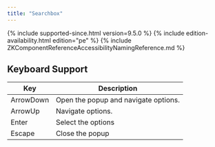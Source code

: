 ```yaml
---
title: "Searchbox"
---
```


 {% include
supported-since.html version=9.5.0 %} <!--REQUIRED ZK EDITION: PE -->
{% include edition-availability.html edition="pe" %} {% include
ZKComponentReferenceAccessibilityNamingReference.md %}

## Keyboard Support

| Key | Description |
|---|---|
| ArrowDown | Open the popup and navigate options. |
| ArrowUp | Navigate options. |
| Enter | Select the options |
| Escape | Close the popup |
